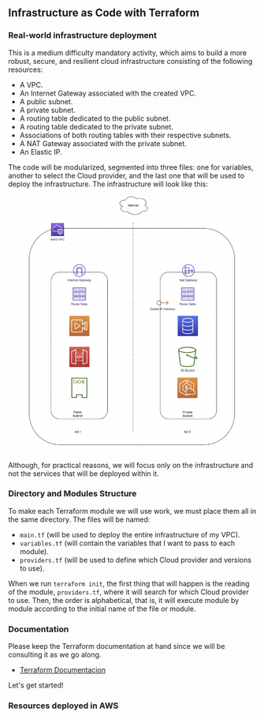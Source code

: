 ## Infrastructure as Code with Terraform

### Real-world infrastructure deployment

This is a medium difficulty mandatory activity, which aims to build a more robust, secure, and resilient cloud infrastructure consisting of the following resources:

- A VPC.
- An Internet Gateway associated with the created VPC.
- A public subnet.
- A private subnet.
- A routing table dedicated to the public subnet.
- A routing table dedicated to the private subnet.
- Associations of both routing tables with their respective subnets.
- A NAT Gateway associated with the private subnet.
- An Elastic IP.

The code will be modularized, segmented into three files: one for variables, another to select the Cloud provider, and the last one that will be used to deploy the infrastructure. The infrastructure will look like this:

![](images/vpc-aws.png)

Although, for practical reasons, we will focus only on the infrastructure and not the services that will be deployed within it.

### Directory and Modules Structure

To make each Terraform module we will use work, we must place them all in the same directory. The files will be named:

- `main.tf` (will be used to deploy the entire infrastructure of my VPC).
- `variables.tf` (will contain the variables that I want to pass to each module).
- `providers.tf` (will be used to define which Cloud provider and versions to use).

When we run `terraform init`, the first thing that will happen is the reading of the module, `providers.tf`, where it will search for which Cloud provider to use. Then, the order is alphabetical, that is, it will execute module by module according to the initial name of the file or module.

### Documentation

Please keep the Terraform documentation at hand since we will be consulting it as we go along.

- [Terraform Documentacion](https://registry.terraform.io/providers/hashicorp/aws/latest/docs)

Let's get started!

### Resources deployed in AWS


